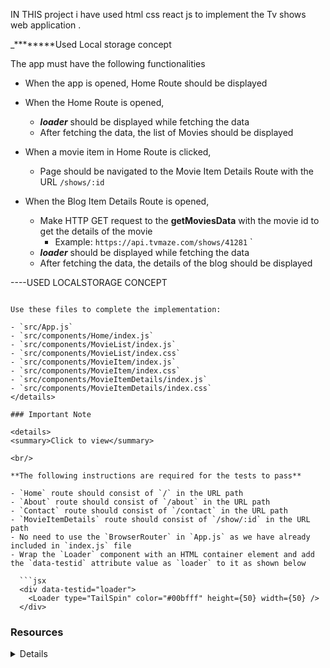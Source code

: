 IN THIS project i have used html css react js to implement the Tv shows web application .

_********Used Local storage concept

The app must have the following functionalities

- When the app is opened, Home Route should be displayed
- When the Home Route is opened,

  - **_loader_** should be displayed while fetching the data
  - After fetching the data, the list of Movies should be displayed

- When a movie item in Home Route is clicked,
  - Page should be navigated to the Movie Item Details Route with the URL `/shows/:id`
- When the Blog Item Details Route is opened,
  - Make HTTP GET request to the **getMoviesData** with the movie id to get the details of the movie
    - Example: `https://api.tvmaze.com/shows/41281`
`
  - **_loader_** should be displayed while fetching the data
  - After fetching the data, the details of the blog should be displayed

----USED LOCALSTORAGE CONCEPT
```

Use these files to complete the implementation:

- `src/App.js`
- `src/components/Home/index.js`
- `src/components/MovieList/index.js`
- `src/components/MovieList/index.css`
- `src/components/MovieItem/index.js`
- `src/components/MovieItem/index.css`
- `src/components/MovieItemDetails/index.js`
- `src/components/MovieItemDetails/index.css`
</details>

### Important Note

<details>
<summary>Click to view</summary>

<br/>

**The following instructions are required for the tests to pass**

- `Home` route should consist of `/` in the URL path
- `About` route should consist of `/about` in the URL path
- `Contact` route should consist of `/contact` in the URL path
- `MovieItemDetails` route should consist of `/show/:id` in the URL path
- No need to use the `BrowserRouter` in `App.js` as we have already included in `index.js` file
- Wrap the `Loader` component with an HTML container element and add the `data-testid` attribute value as `loader` to it as shown below

  ```jsx
  <div data-testid="loader">
    <Loader type="TailSpin" color="#00bfff" height={50} width={50} />
  </div>
  ```

</details>

### Resources

<details>
